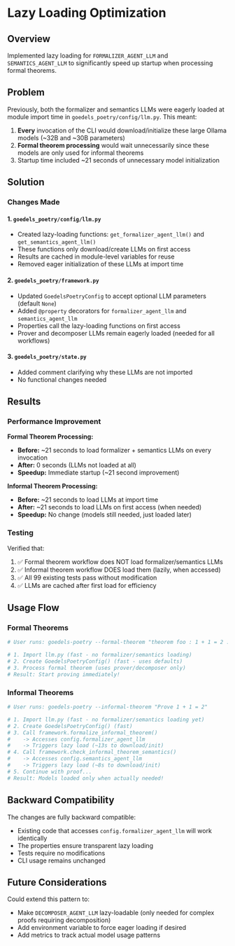 # Lazy Loading Optimization

## Overview

Implemented lazy loading for `FORMALIZER_AGENT_LLM` and `SEMANTICS_AGENT_LLM` to significantly speed up startup when processing formal theorems.

## Problem

Previously, both the formalizer and semantics LLMs were eagerly loaded at module import time in `goedels_poetry/config/llm.py`. This meant:

1. **Every** invocation of the CLI would download/initialize these large Ollama models (~32B and ~30B parameters)
2. **Formal theorem processing** would wait unnecessarily since these models are only used for informal theorems
3. Startup time included ~21 seconds of unnecessary model initialization

## Solution

### Changes Made

#### 1. `goedels_poetry/config/llm.py`
- Created lazy-loading functions: `get_formalizer_agent_llm()` and `get_semantics_agent_llm()`
- These functions only download/create LLMs on first access
- Results are cached in module-level variables for reuse
- Removed eager initialization of these LLMs at import time

#### 2. `goedels_poetry/framework.py`
- Updated `GoedelsPoetryConfig` to accept optional LLM parameters (default `None`)
- Added `@property` decorators for `formalizer_agent_llm` and `semantics_agent_llm`
- Properties call the lazy-loading functions on first access
- Prover and decomposer LLMs remain eagerly loaded (needed for all workflows)

#### 3. `goedels_poetry/state.py`
- Added comment clarifying why these LLMs are not imported
- No functional changes needed

## Results

### Performance Improvement

**Formal Theorem Processing:**
- **Before:** ~21 seconds to load formalizer + semantics LLMs on every invocation
- **After:** 0 seconds (LLMs not loaded at all)
- **Speedup:** Immediate startup (~21 second improvement)

**Informal Theorem Processing:**
- **Before:** ~21 seconds to load LLMs at import time
- **After:** ~21 seconds to load LLMs on first access (when needed)
- **Speedup:** No change (models still needed, just loaded later)

### Testing

Verified that:
1. ✅ Formal theorem workflow does NOT load formalizer/semantics LLMs
2. ✅ Informal theorem workflow DOES load them (lazily, when accessed)
3. ✅ All 99 existing tests pass without modification
4. ✅ LLMs are cached after first load for efficiency

## Usage Flow

### Formal Theorems
```python
# User runs: goedels-poetry --formal-theorem "theorem foo : 1 + 1 = 2 := by sorry"

# 1. Import llm.py (fast - no formalizer/semantics loading)
# 2. Create GoedelsPoetryConfig() (fast - uses defaults)
# 3. Process formal theorem (uses prover/decomposer only)
# Result: Start proving immediately!
```

### Informal Theorems
```python
# User runs: goedels-poetry --informal-theorem "Prove 1 + 1 = 2"

# 1. Import llm.py (fast - no formalizer/semantics loading yet)
# 2. Create GoedelsPoetryConfig() (fast)
# 3. Call framework.formalize_informal_theorem()
#    -> Accesses config.formalizer_agent_llm
#    -> Triggers lazy load (~13s to download/init)
# 4. Call framework.check_informal_theorem_semantics()
#    -> Accesses config.semantics_agent_llm
#    -> Triggers lazy load (~8s to download/init)
# 5. Continue with proof...
# Result: Models loaded only when actually needed!
```

## Backward Compatibility

The changes are fully backward compatible:
- Existing code that accesses `config.formalizer_agent_llm` will work identically
- The properties ensure transparent lazy loading
- Tests require no modifications
- CLI usage remains unchanged

## Future Considerations

Could extend this pattern to:
- Make `DECOMPOSER_AGENT_LLM` lazy-loadable (only needed for complex proofs requiring decomposition)
- Add environment variable to force eager loading if desired
- Add metrics to track actual model usage patterns
